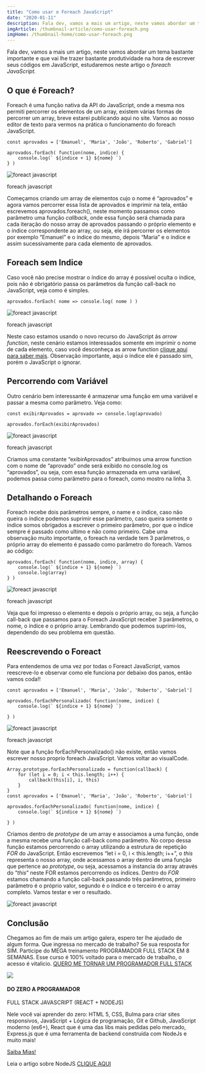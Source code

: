 ```yaml
---
title: "Como usar o Foreach JavaScript"
date: "2020-01-11"
description: Fala dev, vamos a mais um artigo, neste vamos abordar um tema bastante importante e que vai lhe trazer bastante produtividade na hora de escrever seus códigos em JavaScript, estudaremos neste artigo o foreach JavaScript.
imgArticle: /thumbnail-article/como-usar-foreach.png
imgHome: /thumbnail-home/como-usar-foreach.png
---
```


Fala dev, vamos a mais um artigo, neste vamos abordar um tema bastante importante e que vai lhe trazer bastante produtividade na hora de escrever seus códigos em JavaScript, estudaremos neste artigo o _foreach JavaScript._

## O que é Foreach?

Foreach é uma função nativa da API do JavaScript, onde a mesma nos permiti percorrer os elementos de um array, existem várias formas de percorrer um array, breve estarei publicando aqui no site. Vamos ao nosso editor de texto para vermos na prática o funcionamento do foreach JavaScript.

```
const aprovados = ['Emanuel', 'Maria', 'João', 'Roberto', 'Gabriel']

aprovados.forEach( function(nome, indice) {
    console.log(` ${indice + 1} ${nome} `)
} )
```

![foreact javascript](/uploads/2020/01/Saide-do-exemplo-1.jpg)

foreach javascript

Começamos criando um array de elementos cujo o nome é “aprovados” e agora vamos percorrer essa lista de aprovados e imprimir na tela, então escrevemos aprovados.foreach(), neste momento passamos como parâmetro uma função _callback_, onde essa função será chamada para cada iteração do nosso array de aprovados passando o próprio elemento e o índice correspondente ao array, ou seja, ele irá percorrer os elementos por exemplo “Emanuel” e o índice do mesmo, depois “Maria” e o índice e assim sucessivamente para cada elemento de aprovados.

## Foreach sem Indice

Caso você não precise mostrar o índice do array é possível oculta o índice, pois não é obrigatório passa os parâmetros da função call-back no JavaScript, veja como é simples.

```
aprovados.forEach( nome => console.log( nome ) )
```

![foreact javascript](/uploads/2020/01/saida-do-exemplo-2.jpg)

foreach javascript

Neste caso estamos usando o novo recurso do JavaScript ás _arrow function_, neste cenário estamos interessados somente em imprimir o nome de cada elemento, caso você desconheça as arrow function [clique aqui para saber mais](http://bit.ly/tipscode-curso-programador-full-stack-javascript). Observação importante, aqui o índice ele é passado sim, porém o JavaScript o ignorar.

## Percorrendo com Variável

Outro cenário bem interessante é armazenar uma função em uma variável e passar a mesma como parâmetro. Veja como:

```
const exibirAprovados = aprovado => console.log(aprovado)

aprovados.forEach(exibirAprovados)
```

![foreact javascript](/uploads/2020/01/saida-do-exemplo-2-1.jpg)

foreach javascript

Criamos uma constante “exibirAprovados” atribuímos uma arrow function com o nome de “aprovado” onde será exibido no console.log os “aprovados”, ou seja, com essa função armazenada em uma variável, podemos passa como parâmetro para o foreach, como mostro na linha 3.

## Detalhando o Foreach

Foreach recebe dois parâmetros sempre, o name e o índice, caso não queira o índice podemos suprimir esse parâmetro, caso queira somente o índice somos obrigados a escrever o primeiro parâmetro, por que o índice sempre é passado como ultimo e não como primeiro. Cabe uma observação muito importante, o foreach na verdade tem 3 parâmetros, o próprio array do elemento é passado como parâmetro do foreach. Vamos ao código:

```
aprovados.forEach( function(nome, indice, array) {
    console.log(` ${indice + 1} ${nome} `)
    console.log(array)
} )
```

![foreact javascript](/uploads/2020/01/saida-do-exemplo-4.jpg)

foreach javascript

Veja que foi impresso o elemento e depois o próprio array, ou seja, a função call-back que passamos para o Foreach JavaScript receber 3 parâmetros, o nome, o índice e o próprio array. Lembrando que podemos suprimi-los, dependendo do seu problema em questão.

## Reescrevendo o Foreact

Para entendemos de uma vez por todas o Foreact JavaScript, vamos reescreve-lo e observar como ele funciona por debaixo dos panos, então vamos coda!!

```
const aprovados = ['Emanuel', 'Maria', 'João', 'Roberto', 'Gabriel']

aprovados.forEachPersonalizado( function(nome, indice) {
    console.log(` ${indice + 1} ${nome} `)
    
} )
```

![foreact javascript](/uploads/2020/01/saida-do-exemplo-5.jpg)

foreach javascript

Note que a função forEachPersonalizado() não existe, então vamos escrever nosso proprio foreach JavaScript. Vamos voltar ao visualCode.

```
Array.prototype.forEachPersonalizado = function(callback) {
    for (let i = 0; i < this.length; i++) {
        callback(this[i], i, this)
    }
}
const aprovados = ['Emanuel', 'Maria', 'João', 'Roberto', 'Gabriel']

aprovados.forEachPersonalizado( function(nome, indice) {
    console.log(` ${indice + 1} ${nome} `)
    
} )
```

Criamos dentro de _prototype_ de um array e associamos a uma função, onde a mesma recebe uma função call-back como parâmetro. No corpo dessa função estamos percorrendo o array utilizando a estrutura de repetição _FOR_ do JavaScript. Então escrevemos “let i = 0, i < this.length; i++”, o _this_ representa o nosso array, onde acessamos o array dentro de uma função que pertence ao _prototype_, ou seja, acessamos a instancia do array através do “_this_” neste FOR estamos percorrendo os índices. Dentro do _FOR_ estamos chamando a função call-back passando três parâmetros, primeiro parâmetro é o próprio valor, segundo é o índice e o terceiro é o array completo. Vamos testar e ver o resultado.

![foreact javascript](/uploads/2020/01/saida-do-exemplo-6.jpg)

## Conclusão

Chegamos ao fim de mais um artigo galera, espero ter lhe ajudado de algum forma. Que ingressa no mercado de trabalho? Se sua resposta for SIM. Participe do MEGA treinamento PROGRAMADOR FULL STACK EM 8 SEMANAS. Esse curso é 100% voltado para o mercado de trabalho, o acesso é vitalicio. [QUERO ME TORNAR UM PROGRAMADOR FULL STACK](http://bit.ly/tipscode-curso-programador-full-stack-javascript)

[![](/uploads/2020/01/banner-JS8-1080x1080-2.png)](/programador-fullstack-8-semanas)

#### DO ZERO A PROGRAMADOR  
FULL STACK JAVASCRIPT (REACT + NODEJS)

Nele você vai aprender do zero: HTML 5, CSS, Bulma para criar sites responsivos, JavaScript + Lógica de programação, Git e Github, JavaScript moderno (es6+), React que é uma das libs mais pedidas pelo mercado, Express.js que é uma ferramenta de backend construída com NodeJs e muito mais!

[Saiba Mias!](/programador-fullstack-8-semanas)

Leia o artigo sobre NodeJS [CLIQUE AQUI](/conhecendo-nodejs/)
